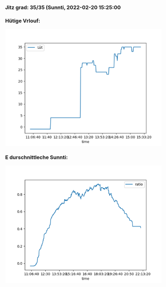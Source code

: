 ### Jitz grad: 35/35 (Sunnti, 2022-02-20 15:25:00

### Hütige Vrlouf:
![Graph](Today.png)

### E durschnittleche Sunnti:
![Graph](Sunnti.png)